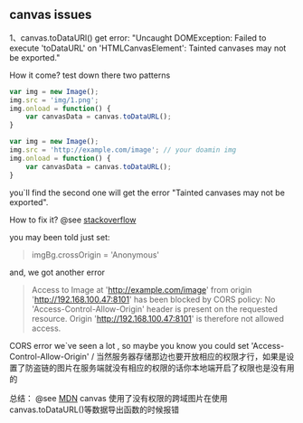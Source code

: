 canvas issues
-----------------

1、canvas.toDataURl() get error: "Uncaught DOMException: Failed to execute 'toDataURL' on 'HTMLCanvasElement': Tainted canvases may not be exported."

How it come? test down there two patterns

```js
var img = new Image();
img.src = 'img/1.png';
img.onload = function() {
	var canvasData = canvas.toDataURL();
}

```

```js
var img = new Image();
img.src = 'http://example.com/image'; // your doamin img
img.onload = function() {
	var canvasData = canvas.toDataURL();
}

```

you`ll find the second one will get the error "Tainted canvases may not be exported".


How to fix it? @see [stackoverflow](http://stackoverflow.com/questions/22710627/tainted-canvases-may-not-be-exported) 

you may been told just set:

> imgBg.crossOrigin = 'Anonymous'

and, we got another error

> Access to Image at 'http://example.com/image' from origin 'http://192.168.100.47:8101' has been blocked by CORS policy: No 'Access-Control-Allow-Origin' header is present on the requested resource. Origin 'http://192.168.100.47:8101' is therefore not allowed access.

CORS error we`ve seen a lot , so maybe you know you could set 'Access-Control-Allow-Origin' / 当然服务器存储那边也要开放相应的权限才行，如果是设置了防盗链的图片在服务端就没有相应的权限的话你本地端开启了权限也是没有用的


总结： @see [MDN](https://developer.mozilla.org/zh-CN/docs/Web/HTML/CORS_enabled_image) canvas 使用了没有权限的跨域图片在使用 canvas.toDataURL()等数据导出函数的时候报错